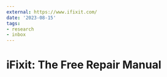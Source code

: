 ```yaml
---
external: https://www.ifixit.com/
date: '2023-08-15'
tags:
- research
- inbox
---
```


# iFixit: The Free Repair Manual
